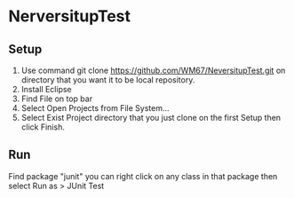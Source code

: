 # NerversitupTest

## Setup
1. Use command git clone https://github.com/WM67/NeversitupTest.git on directory that you want it to be local repository.
2. Install Eclipse
3. Find File on top bar
4. Select Open Projects from File System...
4. Select Exist Project directory that you just clone on the first Setup then click Finish.

## Run

Find package "junit" you can right click on any class in that package then select Run as > JUnit Test


